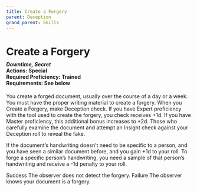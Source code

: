 ```yaml
---
title: Create a Forgery
parent: Deception
grand_parent: Skills
---
```


# Create a Forgery

<div style="margin-top:-10px;"></div>

#### *Downtime, Secret*<br>**Actions:** Special<br>**Required Proficiency:** Trained<br>**Requirements:** See below
You create a forged document, usually over the course of a day or a week. You must have the proper writing material to create a forgery. When you Create a Forgery, make Deception check. If you have Expert proficiency with the tool used to create the forgery, you check receives +1d. If you have Master proficiency, this additional bonus increases to +2d. Those who carefully examine the document and attempt an Insight check against your Deception roll to reveal the fake.

If the document’s handwriting doesn’t need to be specific to a person, and you have seen a similar document before, and you gain +1d to your roll. To forge a specific person’s handwriting, you need a sample of that person’s handwriting and receive a -1d penalty to your roll.

Success The observer does not detect the forgery.
Failure The observer knows your document is a forgery.
